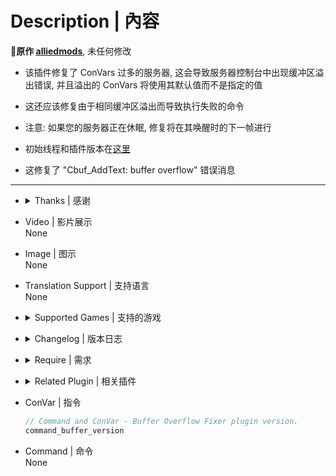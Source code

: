 # Description | 內容
**📌原作 [alliedmods](https://forums.alliedmods.net/showthread.php?t=309656)**, 未任何修改

- 该插件修复了 ConVars 过多的服务器, 这会导致服务器控制台中出现缓冲区溢出错误, 并且溢出的 ConVars 将使用其默认值而不是指定的值

- 这还应该修复由于相同缓冲区溢出而导致执行失败的命令

- 注意: 如果您的服务器正在休眠, 修复将在其唤醒时的下一帧进行

- 初始线程和插件版本在[这里](https://forums.alliedmods.net/showthread.php?t=273224)

- 这修复了 "Cbuf_AddText: buffer overflow" 错误消息

---
* <details><summary>Thanks | 感谢</summary>

	* Peace-Maker(用于 DHooks Dev Preview 并帮助编写此插件的脚本)
	* Dr!fter(用于最初创建 DHooks 扩展)
	* Dragokas(优化, 帮助我理解 .cpp 文件和函数)
	* Lux(各种脚本建议和帮助解决问题)
	* Timocop(L4D1 Linux 二进制文件和测试)
</details>

* Video | 影片展示
<br>None

* Image | 图示
<br>None

* Translation Support | 支持语言
<br>None

* <details><summary>Supported Games | 支持的游戏</summary>

	* CS:S
	* CSGO
	* L4D1
	* L4D2
	* OrangeBox
	* Team Fortress 2
	* Request support if your game suffers from this bug.
</details>

* <details><summary>Changelog | 版本日志</summary>

	* 2.8b (11-Feb-2023)
		- Updated GameData signature for CS:GO. Thanks to "foxsay" for reporting.

	* 2.8 (19-Jan-2022)
		- Fixed leaking handles when triggered to fix buffer issues.

	* 2.7 (06-Dec-2021)
		- Fixed the last version breaking plugin functionality. 
	Thanks to "sorallll" for reporting.

	* 2.6 (27-Nov-2021)
		- Fixed "Failed to grow array" error. Thanks to "azureblue" for reporting.

	* 2.5a (16-Jun-2021)
		- L4D2: Compatibility update for "2.2.1.3" update. 
	Thanks to "ProjectSky" for reporting and "bedildewo" for fixing.
		- GameData .txt file and plugin updated.

	* 2.5 (03-May-2021)
		- Fixed errors when inputting a string with format specifiers. 
	Thanks to "sorallll" for reporting and "Dragokas" for fix.

	* 2.4a (19-May-2020)
		- Added support for Team Fortress 2. Only GameData changed.

	* 2.4 (10-May-2020)
		- Added better error log message when gamedata file is missing.
		- Various changes to tidy up code.

	* 2.3 (03-Feb-2020)
		- Fixed debugging using the wrong methodmap. 
	Thanks to "Caaine" for reporting.

	* 2.2 (03-Feb-2020) by Dragokas
		- Added delete to an unused handle.
		- Changed "char" to "static char" in "OnNextFrame" to optimize performance.

	* 2.1 (07-Aug-2018)
		- Added support for GoldenEye and other games using the OrangeBox engine on Windows and Linux.
		- Added support for Left4Dead2 Windows.
		- Gamedata .txt and plugin updated.

	* 2.0.1 (02-Aug-2018)
		- Turned off debugging.

	* 2.0 (02-Aug-2018)
		- Now fixes all ConVars from being set to incorrect values.
		- Supports CSGO (win/nix), L4D1 (win/nix) and L4D2 (nix).
		- Other games with issues please request support.

	* 1.0 (27-Jun-2018)
		- Initial release.
</details>

* <details><summary>Require | 需求</summary>

	* SourceMod 1.11 或更高版本
	* 或者 >>[扩展: DHooks(实验性动态绕行支持)](https://forums.alliedmods.net/showthread.php?p=2588686#post2588686)和手动编译插件
</details>

* <details><summary>Related Plugin | 相关插件</summary>

	* [Cvar Configs Updater](https://forums.alliedmods.net/showthread.php?t=188756) - 适合更新 convar 配置以添加新的 convar, 并删除未使用的 convar

	* [ConVars Anomaly Fixer](https://forums.alliedmods.net/showthread.php?t=307804) - 适合检查和测试 convars 和配置是否有错误
</details>

* ConVar | 指令

	```php
	// Command and ConVar - Buffer Overflow Fixer plugin version.
	command_buffer_version 
	```
* Command | 命令
<br>None